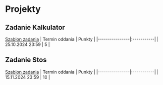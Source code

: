 # Projekty

## Zadanie Kalkulator
[Szablon zadania](https://github.com/ZakrzewskiM30/Java_Calculator)
| Termin oddania | Punkty     |
|----------------|:-----------|
|    25.10.2024 23:59  |   5        |

## Zadanie Stos
[Szablon zadania](https://github.com/ZakrzewskiM30/Java_STOS_RPN)
| Termin oddania | Punkty     |
|----------------|:-----------|
|    15.11.2024 23:59  |   10        |
